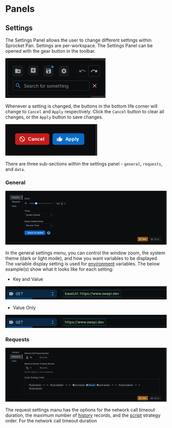 # Panels

## Settings

The Settings Panel allows the user to change different settings within Sprocket Pan. Settings are per-workspace. The Settings Panel can be opened with the gear button in the toolbar.

![Toolbar](../assets/images/getting-started/layout/toolbar.png)	

Whenever a setting is changed, the buttons in the bottom life corner will change to `Cancel` and `Apply` respectively. Click the `Cancel` button to clear all changes, or the `Apply` button to save changes. 

![Settings Buttons](../assets/images/getting-started/panels/settings-cancel-apply-buttons.png)

There are three sub-sections within the settings panel - `general`, `requests`, and `data`.

### General

![Settings Panel - General](../assets/images/getting-started/panels/settings-panel-general.png)

In the general settings menu, you can control the window zoom, the system theme (dark or light mode), and how you want variables to be displayed. The variable display setting is used for [environment](../terminology/#environment) variables. The below example(s) show what it looks like for each setting:

* Key and Value

![Key And Value Display Setting](../assets/images/getting-started/panels/settings-variable-names-on.png)

* Value Only

![Value Display Setting](../assets/images/getting-started/panels/settings-variable-name-off.png)

### Requests

![Settings Panel - Requests](../assets/images/getting-started/panels/settings-panel-requests.png)

The request settings manu has the options for the network call timeout duration, the maximum number of [history](../terminology/#history) records, and the [script](../terminology/#script) strategy order. For the network call timeout duration
